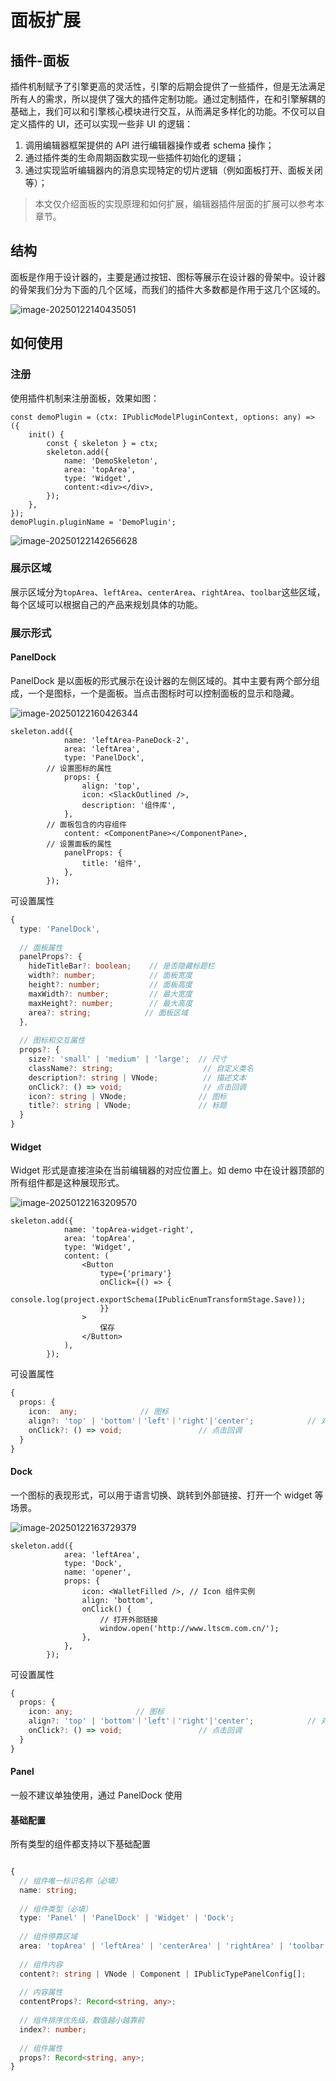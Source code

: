 # 面板扩展

## 插件-面板

插件机制赋予了引擎更高的灵活性，引擎的后期会提供了一些插件，但是无法满足所有人的需求，所以提供了强大的插件定制功能。通过定制插件，在和引擎解耦的基础上，我们可以和引擎核心模块进行交互，从而满足多样化的功能。不仅可以自定义插件的 UI，还可以实现一些非 UI 的逻辑：

1. 调用编辑器框架提供的 API 进行编辑器操作或者 schema 操作；
2. 通过插件类的生命周期函数实现一些插件初始化的逻辑；
3. 通过实现监听编辑器内的消息实现特定的切片逻辑（例如面板打开、面板关闭等）；

> 本文仅介绍面板的实现原理和如何扩展，编辑器插件层面的扩展可以参考本章节。

## 结构

面板是作用于设计器的，主要是通过按钮、图标等展示在设计器的骨架中。设计器的骨架我们分为下面的几个区域，而我们的插件大多数都是作用于这几个区域的。 

![image-20250122140435051](assets/image-20250122140435051.png)

## 如何使用

### 注册

使用插件机制来注册面板，效果如图：

```tsx
const demoPlugin = (ctx: IPublicModelPluginContext, options: any) => ({
	init() {
		const { skeleton } = ctx;
		skeleton.add({
			name: 'DemoSkeleton',
			area: 'topArea',
			type: 'Widget',
			content:<div></div>,
		});
	},
});
demoPlugin.pluginName = 'DemoPlugin';
```

![image-20250122142656628](assets/image-20250122142656628.png)

### 展示区域

展示区域分为`topArea`、`leftArea`、`centerArea`、`rightArea`、`toolbar`这些区域，每个区域可以根据自己的产品来规划具体的功能。

### 展示形式

#### PanelDock

PanelDock 是以面板的形式展示在设计器的左侧区域的。其中主要有两个部分组成，一个是图标，一个是面板。当点击图标时可以控制面板的显示和隐藏。

![image-20250122160426344](assets/image-20250122160426344.png)

```tsx
skeleton.add({
			name: 'leftArea-PaneDock-2',
			area: 'leftArea',
			type: 'PanelDock',
  		// 设置图标的属性
			props: {
				align: 'top',
				icon: <SlackOutlined />,
				description: '组件库',
			},
  		// 面板包含的内容组件
			content: <ComponentPane></ComponentPane>,
  		// 设置面板的属性
			panelProps: {
				title: '组件',
			},
		});
```

可设置属性

```typescript
{
  type: 'PanelDock',
  
  // 面板属性
  panelProps?: {
    hideTitleBar?: boolean;    // 是否隐藏标题栏
    width?: number;            // 面板宽度
    height?: number;           // 面板高度
    maxWidth?: number;         // 最大宽度
    maxHeight?: number;        // 最大高度
    area?: string;            // 面板区域
  },
  
  // 图标和交互属性
  props?: {
    size?: 'small' | 'medium' | 'large';  // 尺寸
    className?: string;                    // 自定义类名
    description?: string | VNode;          // 描述文本
    onClick?: () => void;                  // 点击回调
    icon?: string | VNode;                // 图标
    title?: string | VNode;               // 标题
  }
}
```



#### Widget

Widget 形式是直接渲染在当前编辑器的对应位置上。如 demo 中在设计器顶部的所有组件都是这种展现形式。

![image-20250122163209570](assets/image-20250122163209570.png)

```tsx
skeleton.add({
			name: 'topArea-widget-right',
			area: 'topArea',
			type: 'Widget',
			content: (
				<Button
					type={'primary'}
					onClick={() => {
						console.log(project.exportSchema(IPublicEnumTransformStage.Save));
					}}
				>
					保存
				</Button>
			),
		});
```

可设置属性

```typescript
{
  props: {
    icon:  any;              // 图标
    align?: 'top' | 'bottom'｜'left'｜'right'|'center';            // 对齐方式
    onClick?: () => void;                 // 点击回调
  }
}
```

#### 

#### Dock

一个图标的表现形式，可以用于语言切换、跳转到外部链接、打开一个 widget 等场景。

![image-20250122163729379](assets/image-20250122163729379.png)

```tsx
skeleton.add({
			area: 'leftArea',
			type: 'Dock',
			name: 'opener',
			props: {
				icon: <WalletFilled />, // Icon 组件实例
				align: 'bottom',
				onClick() {
					// 打开外部链接
					window.open('http://www.ltscm.com.cn/');
				},
			},
		});
```

可设置属性

```typescript
{
  props: {
    icon: any;              // 图标
    align?: 'top' | 'bottom'｜'left'｜'right'|'center';            // 对齐方式
    onClick?: () => void;                 // 点击回调
  }
}
```

#### Panel

一般不建议单独使用，通过 PanelDock 使用

#### 基础配置

所有类型的组件都支持以下基础配置

```typescript

{
  // 组件唯一标识名称（必填）
  name: string;
  
  // 组件类型（必填）
  type: 'Panel' | 'PanelDock' | 'Widget' | 'Dock';
  
  // 组件停靠区域
  area: 'topArea' | 'leftArea' | 'centerArea' | 'rightArea' | 'toolbar';
  
  // 组件内容
  content?: string | VNode | Component | IPublicTypePanelConfig[];
  
  // 内容属性
  contentProps?: Record<string, any>;
  
  // 组件排序优先级，数值越小越靠前
  index?: number;
  
  // 组件属性
  props?: Record<string, any>;
}
```

